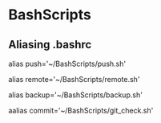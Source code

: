 # BashScripts
## Aliasing .bashrc
alias push='~/BashScripts/push.sh'

alias remote='~/BashScripts/remote.sh'

alias backup='~/BashScripts/backup.sh'

aalias commit='~/BashScripts/git_check.sh'
